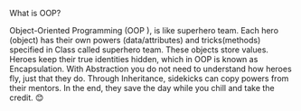 What is OOP?

Object-Oriented Programming (OOP ), is like superhero team. Each hero (object) has their own powers (data/attributes) and tricks(methods) specified in Class called superhero team. These objects store values. Heroes keep their true identities hidden, which in OOP is known as Encapsulation. With Abstraction you do not need to understand how heroes fly, just that they do. Through Inheritance, sidekicks can copy powers from their mentors. In the end, they save the day while you chill and take the credit. 😊
